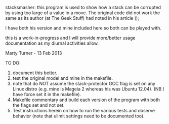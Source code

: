 
stacksmasher: this program is used to show how a stack can be corrupted by using too
large of a value in a move. The original code did not work the same as its author 
(at The Geek Stuff) had noted in his article ();

I have both his version and mine included here so both can be played with.

this is a work-in-progress and I will provide more/better usage documentation as my
diurnal activities allow.

Marty Turner - 13 Feb 2013


TO DO:

1. document this better.
2. test the original model and mine in the makefile.
3. note that do NOT assume the stack-protector GCC flag is set on any Linux distro 
   (e.g. mine is Mageia 2 whereas his was Ubuntu 12.04). (NB I have force set it in
   the makefile).
4. Makefile commentary and build each version of the program with both the flags
   set and not set.
5. Test instructions herein on how to run the various tests and observe behavior 
   (note that ulimit settings need to be documented too).


